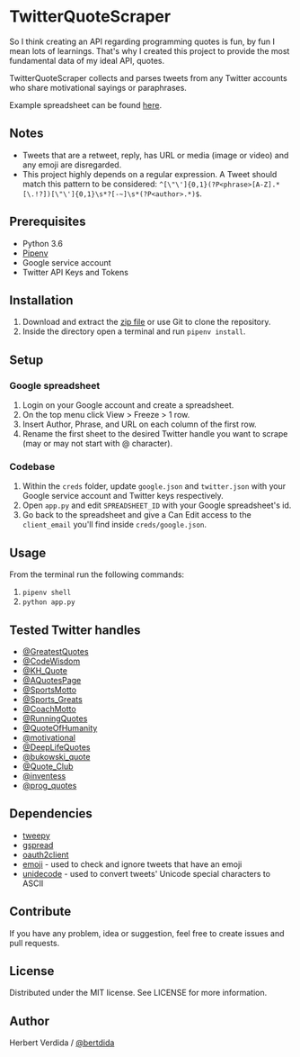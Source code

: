 # TwitterQuoteScraper

So I think creating an API regarding programming quotes is fun, by fun I mean lots of learnings. That's why I created this project to provide the most fundamental data of my ideal API, quotes.

TwitterQuoteScraper collects and parses tweets from any Twitter accounts who share motivational sayings or paraphrases.

Example spreadsheet can be found [here](https://docs.google.com/spreadsheets/d/1U41EhnxXkWSJhmSqkPLpdbdcWJcx1MS6zWV3wQPeKL4/edit?usp=sharing).

## Notes

- Tweets that are a retweet, reply, has URL or media (image or video) and any emoji are disregarded.
- This project highly depends on a regular expression. A Tweet should match this pattern to be considered: `^[\"\']{0,1}(?P<phrase>[A-Z].*[\.!?])[\"\']{0,1}\s*?[-~]\s*(?P<author>.*)$`.

## Prerequisites

- Python 3.6
- [Pipenv](https://github.com/pypa/pipenv)
- Google service account
- Twitter API Keys and Tokens

## Installation

1. Download and extract the [zip file](https://github.com/bertdida/TwitterQuoteScraper/archive/master.zip) or use Git to clone the repository.
2. Inside the directory open a terminal and run `pipenv install`.

## Setup

### Google spreadsheet

1. Login on your Google account and create a spreadsheet.
2. On the top menu click View > Freeze > 1 row.
3. Insert Author, Phrase, and URL on each column of the first row.
4. Rename the first sheet to the desired Twitter handle you want to scrape (may or may not start with @ character).

### Codebase

1. Within the `creds` folder, update `google.json` and `twitter.json` with your Google service account and Twitter keys respectively.
2. Open `app.py` and edit `SPREADSHEET_ID` with your Google spreadsheet's id.
3. Go back to the spreadsheet and give a Can Edit access to the `client_email` you'll find inside `creds/google.json`.

## Usage

From the terminal run the following commands:

1. `pipenv shell`
2. `python app.py`

## Tested Twitter handles

- [@GreatestQuotes](https://twitter.com/GreatestQuotes)
- [@CodeWisdom](https://twitter.com/CodeWisdom)
- [@KH_Quote](https://twitter.com/KH_Quote)
- [@AQuotesPage](https://twitter.com/AQuotesPage)
- [@SportsMotto](https://twitter.com/SportsMotto)
- [@Sports_Greats](https://twitter.com/Sports_Greats)
- [@CoachMotto](https://twitter.com/CoachMotto)
- [@RunningQuotes](https://twitter.com/RunningQuotes)
- [@QuoteOfHumanity](https://twitter.com/QuoteOfHumanity)
- [@motivational](https://twitter.com/motivational)
- [@DeepLifeQuotes](https://twitter.com/DeepLifeQuotes)
- [@bukowski_quote](https://twitter.com/bukowski_quote)
- [@Quote_Club](https://twitter.com/Quote_Club)
- [@inventess](https://twitter.com/inventess)
- [@prog_quotes](https://twitter.com/prog_quotes)

## Dependencies

- [tweepy](https://github.com/tweepy/tweepy)
- [gspread](https://github.com/burnash/gspread)
- [oauth2client](https://github.com/googleapis/oauth2client)
- [emoji](https://github.com/carpedm20/emoji/) - used to check and ignore tweets that have an emoji
- [unidecode](https://github.com/avian2/unidecode) - used to convert tweets' Unicode special characters to ASCII

## Contribute

If you have any problem, idea or suggestion, feel free to create issues and pull requests.

## License

Distributed under the MIT license. See LICENSE for more information.

## Author

Herbert Verdida / [@bertdida](https://twitter.com/bertdida)
